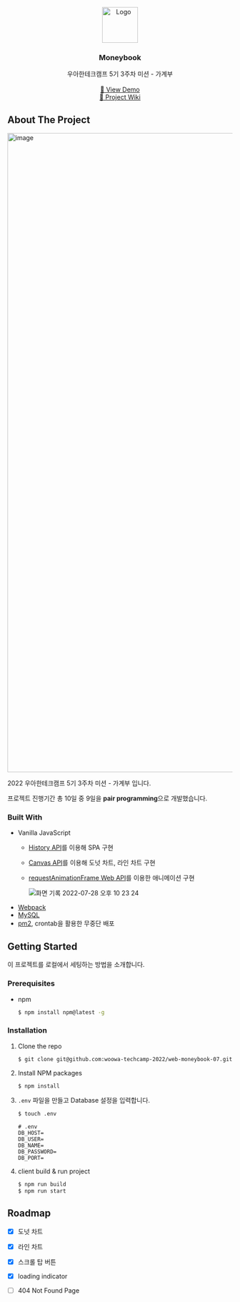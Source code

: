 <div id="top"></div>
<!-- PROJECT LOGO -->
<br />
<div align="center">

  <a href="https://github.com/woowa-techcamp-2022/web-todo-1">
    <img src="https://user-images.githubusercontent.com/6129764/181508211-78468de0-ac3f-4220-a1c3-b614e9fb5dc3.png" alt="Logo" width="80" height="80">
  </a>
  <h3 align="center">Moneybook</h3>
  <p align="center">
    우아한테크캠프 5기 3주차 미션 - 가계부
    <br><br>
    <a href="http://52.78.145.140:3000/">👀 View Demo</a>
    <br>
    <a href="https://github.com/woowa-techcamp-2022/web-moneybook-07/wiki">🔗 Project Wiki</a>
  </p>
</div>

<!-- ABOUT THE PROJECT -->
## About The Project
<img width="1431" alt="image" src="https://user-images.githubusercontent.com/6129764/181509172-baff06d8-76be-432d-b36f-394898c65149.png">

2022 우아한테크캠프 5기 3주차 미션 - 가계부 입니다.

프로젝트 진행기간 총 10일 중 9일을 **pair programming**으로 개발했습니다.

### Built With

* Vanilla JavaScript
  * [History API](https://developer.mozilla.org/ko/docs/Web/API/History_API)를 이용해 SPA 구현
  * [Canvas API](https://developer.mozilla.org/ko/docs/Web/API/Canvas_API)를 이용해 도넛 차트, 라인 차트 구현
  * [requestAnimationFrame Web API](https://developer.mozilla.org/ko/docs/Web/API/Window/requestAnimationFrame)를 이용한 애니메이션 구현
    
    ![화면 기록 2022-07-28 오후 10 23 24](https://user-images.githubusercontent.com/6129764/181516955-51e6a2f0-4bdb-44b7-b1d1-ddf25ba0350b.gif)
* [Webpack](https://webpack.js.org/)
* [MySQL](https://www.mysql.com/)
* [pm2](https://pm2.keymetrics.io/), crontab을 활용한 무중단 배포

## Getting Started

이 프로젝트를 로컬에서 세팅하는 방법을 소개합니다.

### Prerequisites

* npm
  ```sh
  $ npm install npm@latest -g
  ```

### Installation

1. Clone the repo
   ```sh
   $ git clone git@github.com:woowa-techcamp-2022/web-moneybook-07.git
   ```
2. Install NPM packages
   ```sh
   $ npm install
   ```
3. `.env` 파일을 만들고 Database 설정을 입력합니다.
   ```sh
   $ touch .env
   ```
   ```
   # .env
   DB_HOST=
   DB_USER=
   DB_NAME=
   DB_PASSWORD=
   DB_PORT=
   ```
4. client build & run project
   ```sh
   $ npm run build
   $ npm run start
   ```
   
<!-- ROADMAP -->
## Roadmap

- [x] 도넛 차트
- [x] 라인 차트
- [x] 스크롤 탑 버튼 
- [x] loading indicator
- [ ] 404 Not Found Page


